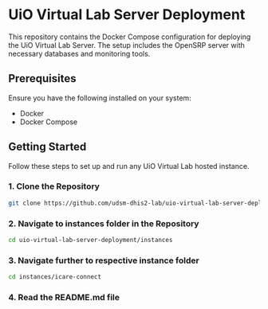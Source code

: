 # UiO Virtual Lab Server Deployment

This repository contains the Docker Compose configuration for deploying the UiO Virtual Lab Server. The setup includes the OpenSRP server with necessary databases and monitoring tools.

## Prerequisites

Ensure you have the following installed on your system:

- Docker
- Docker Compose

## Getting Started

Follow these steps to set up and run any UiO Virtual Lab hosted instance.

### 1. Clone the Repository

```sh
git clone https://github.com/udsm-dhis2-lab/uio-virtual-lab-server-deployment.git
```

### 2. Navigate to instances folder in the Repository

```sh
cd uio-virtual-lab-server-deployment/instances
```

### 3. Navigate further to respective instance folder

```sh
cd instances/icare-connect
```

### 4. Read the README.md file
